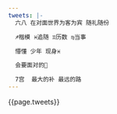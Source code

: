 ```yaml
---
tweets: |-
  六八 在对面世界为客为宾 随礼随份

  ♐︎楷模 ♓︎追随 ♊︎历数 ♍︎当事

  懵懂 少年 现身♓︎

  会要面对的🌙

  7宫  最大的补 最远的路
---
```

{{page.tweets}}
